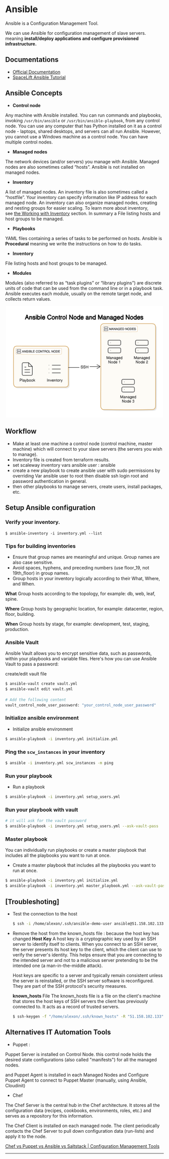 # Ansible
Ansible is a Configuration Management Tool.

We can use Ansible for configuration management of slave servers. meaning **install/deploy applications and configure provisioned infrastructure.**

## Documentations
- [Official Documentation](https://docs.ansible.com/ansible/latest/getting_started/index.html)
- [SpaceLift Ansible Tutorial](https://spacelift.io/blog/ansible-tutorial)

## Ansible Concepts

- **Control node**

Any machine with Ansible installed. You can run commands and playbooks, invoking `/usr/bin/ansible` or `/usr/bin/ansible-playbook`, from any control node. You can use any computer that has Python installed on it as a control node - laptops, shared desktops, and servers can all run Ansible. However, you cannot use a Windows machine as a control node. You can have multiple control nodes.

- **Managed nodes**

The network devices (and/or servers) you manage with Ansible. Managed nodes are also sometimes called “hosts”. Ansible is not installed on managed nodes.

- **Inventory**

A list of managed nodes. An inventory file is also sometimes called a “hostfile”. Your inventory can specify information like IP address for each managed node. An inventory can also organize managed nodes, creating and nesting groups for easier scaling. To learn more about inventory, see [the Working with Inventory](https://docs.ansible.com/ansible/2.9/user_guide/intro_inventory.html#intro-inventory) section. In summary a File listing hosts and host groups to be managed.

- **Playbooks**

YAML files containing a series of tasks to be performed on hosts. Ansible is **Procedural** meaning we write the instructions on how to do tasks.

- **Inventory**

File listing hosts and host groups to be managed.

- **Modules**

Modules (also referred to as “task plugins” or “library plugins”) are discrete units of code that can be used from the command line or in a playbook task. Ansible executes each module, usually on the remote target node, and collects return values.

<div style="width:500px; margin: auto;">
  <img src="./imgs/ansible_concepts_diagram.png" />
</div>

## Workflow

- Make at least one machine a control node (control machine, master machine) which will connect to your slave servers (the servers you wish to manage).
- Inventory file is created from terraform results.
- set scaleway inventory vars ansible user : ansible
- create a new playbook to create ansible user with sudo permissions by overriding Var ansible user to root then disable ssh login root and password authentication in general.
- then other playbooks to manage servers, create users, install packages, etc.

## Setup Ansible configuration

### Verify your inventory.
```
$ ansible-inventory -i inventory.yml --list
```

### Tips for building inventories
- Ensure that group names are meaningful and unique. Group names are also case sensitive.
- Avoid spaces, hyphens, and preceding numbers (use floor_19, not 19th_floor) in group names.
- Group hosts in your inventory logically according to their What, Where, and When.

**What**
Group hosts according to the topology, for example: db, web, leaf, spine.

**Where**
Group hosts by geographic location, for example: datacenter, region, floor, building.

**When**
Group hosts by stage, for example: development, test, staging, production.

### Ansible Vault
Ansible Vault allows you to encrypt sensitive data, such as passwords, within your playbooks and variable files. Here's how you can use Ansible Vault to pass a password:

create/edit vault file
```bash
$ ansible-vault create vault.yml
$ ansible-vault edit vault.yml

# Add the following content
vault_control_node_user_password: "your_control_node_user_password"
```

### Initialize ansible environment
- Initialize ansible environment
```bash
$ ansible-playbook -i inventory.yml initialize.yml
```

### Ping the `scw_instances` in your inventory
```bash
$ ansible -i inventory.yml scw_instances -m ping
```

### Run your playbook
- Run a playbook
```bash
$ ansible-playbook -i inventory.yml setup_users.yml
```

### Run your playbook with vault
```bash
# it will ask for the vault password
$ ansible-playbook -i inventory.yml setup_users.yml --ask-vault-pass
```

### Master playbook
You can individually run playbooks or create a master playbook that includes all the playbooks you want to run at once.

- Create a master playbook that includes all the playbooks you want to run at once.
```bash
$ ansible-playbook -i inventory.yml initialize.yml
$ ansible-playbook -i inventory.yml master_playbook.yml --ask-vault-pass
```

## [Troubleshoting]
- Test the connection to the host
  ```bash
  $ ssh -i /home/alexon/.ssh/ansible-demo-user ansible@51.158.102.133 -v
  ```

- Remove the host from the known_hosts file : because the host key has changed
  **Host Key**
  A host key is a cryptographic key used by an SSH server to identify itself to clients. When you connect to an SSH server, the server presents its host key to the client, which the client can use to verify the server's identity. This helps ensure that you are connecting to the intended server and not to a malicious server pretending to be the intended one (a man-in-the-middle attack).

  Host keys are specific to a server and typically remain consistent unless the server is reinstalled, or the SSH server software is reconfigured. They are part of the SSH protocol's security measures.

  **known_hosts** File
  The known_hosts file is a file on the client's machine that stores the host keys of SSH servers the client has previously connected to. It acts as a record of trusted servers.

  ```bash
  $ ssh-keygen -f "/home/alexon/.ssh/known_hosts" -R "51.158.102.133"
  ```


## Alternatives IT Automation Tools

- Puppet :

Puppet Server is installed on Control Node. this control node holds the desired state configurations (also called "manifests") for all the managed nodes.

and Puppet Agent is installed in each Managed Nodes and Configure Puppet Agent to connect to Puppet Master (manually, using Ansible, Cloudinit)

- Chef

The Chef Server is the central hub in the Chef architecture. It stores all the configuration data (recipes, cookbooks, environments, roles, etc.) and serves as a repository for this information.

The Chef Client is installed on each managed node. The client periodically contacts the Chef Server to pull down configuration data (run-lists) and apply it to the node.

[Chef vs Puppet vs Ansible vs Saltstack | Configuration Management Tools](https://www.youtube.com/watch?v=_TVNCTK808I)


---